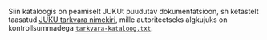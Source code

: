 Siin kataloogis on peamiselt JUKUt puudutav dokumentatsioon, sh ketastelt taasatud [JUKU tarkvara nimekiri](tarkvara-kataloog.md), mille autoriteetseks algkujuks on kontrollsummadega [`tarkvara-kataloog.txt`](tarkvara-kataloog.txt).
